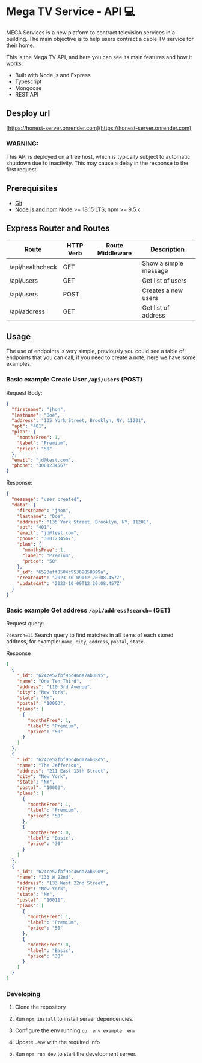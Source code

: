 # Mega TV Service - API 💻

MEGA Services is a new platform to contract television services in a building. The main objective is to help users contract a cable TV service for their home.

This is the Mega TV API, and here you can see its main features and how it works:

- Built with Node.js and Express
- Typescript
- Mongoose
- REST API

## Desploy url

[https://honest-server.onrender.com](https://honest-server.onrender.com)

### WARNING:

This API is deployed on a free host, which is typically subject to automatic shutdown due to inactivity. This may cause a delay in the response to the first request.

## Prerequisites

- [Git](https://git-scm.com/downloads)
- [Node.js and npm](https://nodejs.org) Node >= 18.15 LTS, npm >= 9.5.x

## Express Router and Routes

| Route            | HTTP Verb | Route Middleware | Description           |
| ---------------- | --------- | ---------------- | --------------------- |
| /api/healthcheck | GET       |                  | Show a simple message |
| /api/users       | GET       |                  | Get list of users     |
| /api/users       | POST      |                  | Creates a new users   |
| /api/address     | GET       |                  | Get list of address   |

## Usage

The use of endpoints is very simple, previously you could see a table of endpoints that you can call, if you need to create a note, here we have some examples.

### Basic example **Create User** `/api/users` (POST)

Request Body:

```json
{
  "firstname": "jhon",
  "lastname": "Doe",
  "address": "135 York Street, Brooklyn, NY, 11201",
  "apt": "401",
  "plan": {
    "monthsFree": 1,
    "label": "Premium",
    "price": "50"
  },
  "email": "jd@test.com",
  "phone": "3001234567"
}
```

Response:

```json
{
  "message": "user created",
  "data": {
    "firstname": "jhon",
    "lastname": "Doe",
    "address": "135 York Street, Brooklyn, NY, 11201",
    "apt": "401",
    "email": "jd@test.com",
    "phone": "3001234567",
    "plan": {
      "monthsFree": 1,
      "label": "Premium",
      "price": "50"
    },
    "_id": "6523eff8504c95369858099a",
    "createdAt": "2023-10-09T12:20:08.457Z",
    "updatedAt": "2023-10-09T12:20:08.457Z"
  }
}
```

### Basic example **Get address** `/api/address?search=` (GET)

Request query:

`?search=11` Search query to find matches in all items of each stored address, for example: `name`, `city`, `address`, `postal`, `state`.

Response

```json
[
  {
    "_id": "624ce52fbf9bc46da7ab3895",
    "name": "One Ten Third",
    "address": "110 3rd Avenue",
    "city": "New York",
    "state": "NY",
    "postal": "10003",
    "plans": [
      {
        "monthsFree": 1,
        "label": "Premium",
        "price": "50"
      }
    ]
  },
  {
    "_id": "624ce52fbf9bc46da7ab38d5",
    "name": "The Jefferson",
    "address": "211 East 13th Street",
    "city": "New York",
    "state": "NY",
    "postal": "10003",
    "plans": [
      {
        "monthsFree": 1,
        "label": "Premium",
        "price": "50"
      },
      {
        "monthsFree": 0,
        "label": "Basic",
        "price": "30"
      }
    ]
  },
  {
    "_id": "624ce52fbf9bc46da7ab3909",
    "name": "133 W 22nd",
    "address": "133 West 22nd Street",
    "city": "New York",
    "state": "NY",
    "postal": "10011",
    "plans": [
      {
        "monthsFree": 1,
        "label": "Premium",
        "price": "50"
      },
      {
        "monthsFree": 0,
        "label": "Basic",
        "price": "30"
      }
    ]
  }
]
```

### Developing

1. Clone the repository

2. Run `npm install` to install server dependencies.

3. Configure the env running `cp .env.example .env`

4. Update `.env` with the required info

5. Run `npm run dev` to start the development server.

